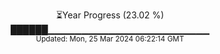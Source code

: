 <p align="center">
⏳Year Progress (23.02 %) <br>
██████▁▁▁▁▁▁▁▁▁▁▁▁▁▁▁▁▁▁▁▁▁▁▁▁ <br>
<sub>Updated: Mon, 25 Mar 2024 06:22:14 GMT</sub>
</p>

